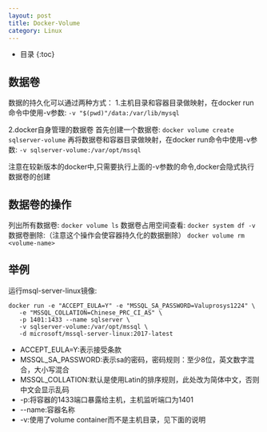 ```yaml
---
layout: post
title: Docker-Volume
category: Linux
---
```


* 目录
{:toc}

## 数据卷
数据的持久化可以通过两种方式：
1.主机目录和容器目录做映射，在docker run命令中使用-v参数:
`-v "$(pwd)"/data:/var/lib/mysql`

2.docker自身管理的数据卷
首先创建一个数据卷:
`docker volume create sqlserver-volume`
再将数据卷和容器目录做映射，在docker run命令中使用-v参数:
`-v sqlserver-volume:/var/opt/mssql`

注意在较新版本的docker中,只需要执行上面的-v参数的命令,docker会隐式执行数据卷的创建

## 数据卷的操作
列出所有数据卷:
`docker volume ls`
数据卷占用空间查看:
`docker system df -v`
数据卷删除:（注意这个操作会使容器持久化的数据删除）
`docker volume rm <volume-name>`

## 举例
运行msql-server-linux镜像:
```
docker run -e "ACCEPT_EULA=Y" -e "MSSQL_SA_PASSWORD=Valuprosys1224" \
   -e "MSSQL_COLLATION=Chinese_PRC_CI_AS" \
   -p 1401:1433 --name sqlserver \
   -v sqlserver-volume:/var/opt/mssql \
   -d microsoft/mssql-server-linux:2017-latest
```
- ACCEPT_EULA=Y:表示接受条款
- MSSQL_SA_PASSWORD:表示sa的密码，密码规则：至少8位，英文数字混合，大小写混合
- MSSQL_COLLATION:默认是使用Latin的排序规则，此处改为简体中文，否则中文会显示乱码
- -p:将容器的1433端口暴露给主机，主机监听端口为1401
- --name:容器名称
- -v:使用了volume container而不是主机目录，见下面的说明
